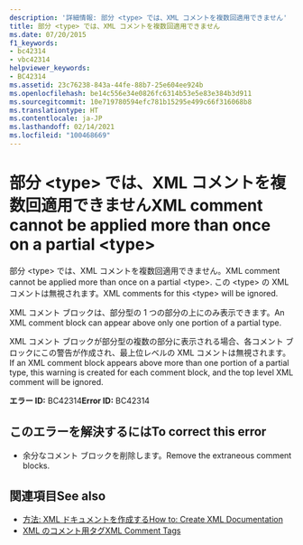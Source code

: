 ```yaml
---
description: '詳細情報: 部分 <type> では、XML コメントを複数回適用できません'
title: 部分 <type> では、XML コメントを複数回適用できません
ms.date: 07/20/2015
f1_keywords:
- bc42314
- vbc42314
helpviewer_keywords:
- BC42314
ms.assetid: 23c76238-843a-44fe-88b7-25e604ee924b
ms.openlocfilehash: be14c556e34e0826fc6314b53e5e83e384b3d911
ms.sourcegitcommit: 10e719780594efc781b15295e499c66f316068b8
ms.translationtype: HT
ms.contentlocale: ja-JP
ms.lasthandoff: 02/14/2021
ms.locfileid: "100468669"
---
```

# <a name="xml-comment-cannot-be-applied-more-than-once-on-a-partial-type"></a><span data-ttu-id="ab757-103">部分 \<type> では、XML コメントを複数回適用できません</span><span class="sxs-lookup"><span data-stu-id="ab757-103">XML comment cannot be applied more than once on a partial \<type></span></span>

<span data-ttu-id="ab757-104">部分 \<type> では、XML コメントを複数回適用できません。</span><span class="sxs-lookup"><span data-stu-id="ab757-104">XML comment cannot be applied more than once on a partial \<type>.</span></span> <span data-ttu-id="ab757-105">この \<type> の XML コメントは無視されます。</span><span class="sxs-lookup"><span data-stu-id="ab757-105">XML comments for this \<type> will be ignored.</span></span>  
  
 <span data-ttu-id="ab757-106">XML コメント ブロックは、部分型の 1 つの部分の上にのみ表示できます。</span><span class="sxs-lookup"><span data-stu-id="ab757-106">An XML comment block can appear above only one portion of a partial type.</span></span>  
  
 <span data-ttu-id="ab757-107">XML コメント ブロックが部分型の複数の部分に表示される場合、各コメント ブロックにこの警告が作成され、最上位レベルの XML コメントは無視されます。</span><span class="sxs-lookup"><span data-stu-id="ab757-107">If an XML comment block appears above more than one portion of a partial type, this warning is created for each comment block, and the top level XML comment will be ignored.</span></span>  
  
 <span data-ttu-id="ab757-108">**エラー ID:** BC42314</span><span class="sxs-lookup"><span data-stu-id="ab757-108">**Error ID:** BC42314</span></span>  
  
## <a name="to-correct-this-error"></a><span data-ttu-id="ab757-109">このエラーを解決するには</span><span class="sxs-lookup"><span data-stu-id="ab757-109">To correct this error</span></span>  
  
- <span data-ttu-id="ab757-110">余分なコメント ブロックを削除します。</span><span class="sxs-lookup"><span data-stu-id="ab757-110">Remove the extraneous comment blocks.</span></span>  
  
## <a name="see-also"></a><span data-ttu-id="ab757-111">関連項目</span><span class="sxs-lookup"><span data-stu-id="ab757-111">See also</span></span>

- [<span data-ttu-id="ab757-112">方法: XML ドキュメントを作成する</span><span class="sxs-lookup"><span data-stu-id="ab757-112">How to: Create XML Documentation</span></span>](../programming-guide/program-structure/how-to-create-xml-documentation.md)
- [<span data-ttu-id="ab757-113">XML のコメント用タグ</span><span class="sxs-lookup"><span data-stu-id="ab757-113">XML Comment Tags</span></span>](../language-reference/xmldoc/index.md)
